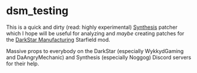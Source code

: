 # dsm_testing

This is a quick and dirty (read: highly experimental) [Synthesis](https://mutagen-modding.github.io/Synthesis/) 
patcher which I hope will be useful for analyzing and _maybe_ creating patches for the [DarkStar Manufacturing](https://www.nexusmods.com/starfield/mods/9963) Starfield mod.

Massive props to everybody on the DarkStar (especially WykkydGaming and DaAngryMechanic) and Synthesis (especially Noggog) Discord servers for their help.

